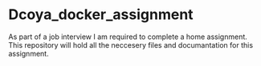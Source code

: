 # Dcoya_docker_assignment
As part of a job interview I am required to complete a home assignment. This repository will hold all the neccesery files and documantation for this assignment.
